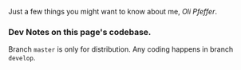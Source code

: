 Just a few things you might want to know about me, *Oli Pfeffer*.

### Dev Notes on this page's codebase.
Branch `master` is only for distribution. Any coding happens in branch `develop`.